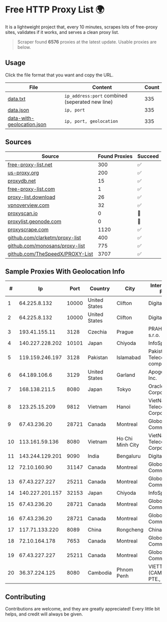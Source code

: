 
# Free HTTP Proxy List 🌍

It is a lightweight project that, every 10 minutes, scrapes lots of free-proxy sites, validates if it works, and serves a clean proxy list.


> Scraper found **6576** proxies at the latest update. Usable proxies are below.

## Usage

Click the file format that you want and copy the URL.


|File|Content|Count|
|----|-------|-----|
|[data.txt](https://raw.githubusercontent.com/themiralay/Proxy-List-World/master/data.txt)|`ip_address:port` combined (seperated new line)|335|
|[data.json](https://raw.githubusercontent.com/themiralay/Proxy-List-World/master/data.json)|`ip, port`|335|
|[data-with-geolocation.json](https://raw.githubusercontent.com/themiralay/Proxy-List-World/master/data-with-geolocation.json)|`ip, port, geolocation`|335|

## Sources

|Source|Found Proxies|Succeed|
|------|-------------|-------|
|[free-proxy-list.net](https://free-proxy-list.net)|300|✅|
|[us-proxy.org](https://www.us-proxy.org)|200|✅|
|[proxydb.net](http://proxydb.net)|15|✅|
|[free-proxy-list.com](https://free-proxy-list.com/?page=&port=&type%5B%5D=http&type%5B%5D=https&up_time=0&search=Search)|1|✅|
|[proxy-list.download](https://www.proxy-list.download/HTTP)|26|✅|
|[vpnoverview.com](https://vpnoverview.com/privacy/anonymous-browsing/free-proxy-servers)|32|✅|
|[proxyscan.io](https://www.proxyscan.io)|0|🚫|
|[proxylist.geonode.com](https://proxylist.geonode.com/api/proxy-list?limit=300&page=1&sort_by=lastChecked&sort_type=desc&protocols=http,https)|0|🚫|
|[proxyscrape.com](https://api.proxyscrape.com/v2/?request=displayproxies&protocol=http&timeout=10000&country=all&ssl=all&anonymity=all)|1120|✅|
|[github.com/clarketm/proxy-list](https://raw.githubusercontent.com/clarketm/proxy-list/master/proxy-list-raw.txt)|400|✅|
|[github.com/monosans/proxy-list](https://raw.githubusercontent.com/monosans/proxy-list/main/proxies/http.txt)|775|✅|
|[github.com/TheSpeedX/PROXY-List](https://raw.githubusercontent.com/TheSpeedX/PROXY-List/master/http.txt)|3707|✅|


## Sample Proxies With Geolocation Info

|#|Ip|Port|Country|City|Internet Service Provider|
|-|--|----|-------|----|-------------------------|
|1|64.225.8.132|10000|United States|Clifton|DigitalOcean, LLC|
|2|64.225.8.132|10000|United States|Clifton|DigitalOcean, LLC|
|3|193.41.155.11|3128|Czechia|Prague|PRAHA12.com s.r.o.|
|4|140.227.228.202|10101|Japan|Chiyoda|InfoSphere|
|5|119.159.246.197|3128|Pakistan|Islamabad|Pakistan Telecommuication company limited|
|6|64.189.106.6|3129|United States|Garland|Apogee Telecom Inc.|
|7|168.138.211.5|8080|Japan|Tokyo|Oracle Corporation|
|8|123.25.15.209|9812|Vietnam|Hanoi|VietNam Post and Telecom Corporation|
|9|67.43.236.20|28721|Canada|Montreal|GloboTech Communications|
|10|113.161.59.136|8080|Vietnam|Ho Chi Minh City|VietNam Post and Telecom Corporation|
|11|143.244.129.201|9090|India|Bengaluru|DigitalOcean, LLC|
|12|72.10.160.90|31147|Canada|Montreal|GloboTech Communications|
|13|67.43.227.227|25211|Canada|Montreal|GloboTech Communications|
|14|140.227.201.157|32153|Japan|Chiyoda|InfoSphere|
|15|67.43.236.20|28721|Canada|Montreal|GloboTech Communications|
|16|67.43.236.20|28721|Canada|Montreal|GloboTech Communications|
|17|117.71.133.220|8089|China|Rongcheng|Chinanet|
|18|72.10.164.178|7653|Canada|Montreal|GloboTech Communications|
|19|67.43.227.227|25211|Canada|Montreal|GloboTech Communications|
|20|36.37.224.125|8080|Cambodia|Phnom Penh|VIETTEL (CAMBODIA) PTE., LTD|



## Contributing

Contributions are welcome, and they are greatly appreciated! Every
little bit helps, and credit will always be given.

